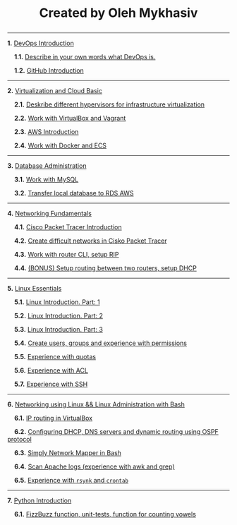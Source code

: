 # <p align="center"> __Created by Oleh Mykhasiv__ </p>

---

__1.__ <a href="https://github.com/OlegMar1/DevOps_online_Lviv_2020Q3Q4/tree/master/m1">DevOps Introduction</a>

  &nbsp;&nbsp;&nbsp;&nbsp;__1.1.__ <a href="https://github.com/OlegMar1/DevOps_online_Lviv_2020Q3Q4/blob/master/m1/task1.1/readme.md">Describe in your own words what DevOps is.</a>

  &nbsp;&nbsp;&nbsp;&nbsp;__1.2.__ <a href="https://github.com/OlegMar1/DevOps_online_Lviv_2020Q3Q4/blob/master/m1/task1.2/readme.md">GitHub Introduction</a>

---

__2.__ <a href="https://github.com/OlegMar1/DevOps_online_Lviv_2020Q3Q4/tree/master/m2">Virtualization and Cloud Basic</a>

  &nbsp;&nbsp;&nbsp;&nbsp;__2.1.__ <a href="https://github.com/OlegMar1/DevOps_online_Lviv_2020Q3Q4/blob/master/m2/task2.1/readme.md">Deskribe different hypervisors for infrastructure virtualization</a>

  &nbsp;&nbsp;&nbsp;&nbsp;__2.2.__ <a href="https://github.com/OlegMar1/DevOps_online_Lviv_2020Q3Q4/blob/master/m2/task2.2/readme.md">Work with VirtualBox and Vagrant</a>

  &nbsp;&nbsp;&nbsp;&nbsp;__2.3.__ <a href="https://github.com/OlegMar1/DevOps_online_Lviv_2020Q3Q4/blob/master/m2/task2.3/readme.md">AWS Introduction</a>

  &nbsp;&nbsp;&nbsp;&nbsp;__2.4.__ <a href="https://github.com/OlegMar1/DevOps_online_Lviv_2020Q3Q4/blob/master/m2/task2.4/readme.md">Work with Docker and ECS</a>

---

__3.__ <a href="https://github.com/OlegMar1/DevOps_online_Lviv_2020Q3Q4/tree/master/m3">Database Administration</a>

  &nbsp;&nbsp;&nbsp;&nbsp;__3.1.__ <a href="https://github.com/OlegMar1/DevOps_online_Lviv_2020Q3Q4/blob/master/m3/task3.1/readme.md">Work with MySQL</a>

  &nbsp;&nbsp;&nbsp;&nbsp;__3.2.__ <a href="https://github.com/OlegMar1/DevOps_online_Lviv_2020Q3Q4/blob/master/m3/task3.2/readme.md">Transfer local database to RDS AWS</a>

---

__4.__ <a href="https://github.com/OlegMar1/DevOps_online_Lviv_2020Q3Q4/tree/master/m4">Networking Fundamentals</a>

  &nbsp;&nbsp;&nbsp;&nbsp;__4.1.__ <a href="https://github.com/OlegMar1/DevOps_online_Lviv_2020Q3Q4/blob/master/m4/task4.1/readme.md">Cisco Packet Tracer Introduction</a>

  &nbsp;&nbsp;&nbsp;&nbsp;__4.2.__ <a href="https://github.com/OlegMar1/DevOps_online_Lviv_2020Q3Q4/blob/master/m4/task4.2/readme.md">Create difficult networks in Cisko Packet Tracer</a>

  &nbsp;&nbsp;&nbsp;&nbsp;__4.3.__ <a href="https://github.com/OlegMar1/DevOps_online_Lviv_2020Q3Q4/blob/master/m4/task4.3/readme.md">Work with router CLI, setup RIP</a>

  &nbsp;&nbsp;&nbsp;&nbsp;__4.4.__ <a href="https://github.com/OlegMar1/DevOps_online_Lviv_2020Q3Q4/blob/master/m4/task4.4/readme.md">(BONUS) Setup routing between two routers, setup DHCP</a>

---

__5.__ <a href="https://github.com/OlegMar1/DevOps_online_Lviv_2020Q3Q4/tree/master/m5">Linux Essentials</a>

  &nbsp;&nbsp;&nbsp;&nbsp;__5.1.__ <a href="https://github.com/OlegMar1/DevOps_online_Lviv_2020Q3Q4/blob/master/m5/task5.1/readme.md">Linux Introduction. Part: 1</a>

  &nbsp;&nbsp;&nbsp;&nbsp;__5.2.__ <a href="https://github.com/OlegMar1/DevOps_online_Lviv_2020Q3Q4/blob/master/m5/task5.2/readme.md">Linux Introduction. Part: 2</a>

  &nbsp;&nbsp;&nbsp;&nbsp;__5.3.__ <a href="https://github.com/OlegMar1/DevOps_online_Lviv_2020Q3Q4/blob/master/m5/task5.3/readme.md">Linux Introduction. Part: 3</a>

  &nbsp;&nbsp;&nbsp;&nbsp;__5.4.__ <a href="https://github.com/OlegMar1/DevOps_online_Lviv_2020Q3Q4/blob/master/m5/task5.4/readme.md">Create users, groups and experience with permissions</a>

  &nbsp;&nbsp;&nbsp;&nbsp;__5.5.__ <a href="https://github.com/OlegMar1/DevOps_online_Lviv_2020Q3Q4/blob/master/m5/task5.5/readme.md">Experience with quotas</a>

  &nbsp;&nbsp;&nbsp;&nbsp;__5.6.__ <a href="https://github.com/OlegMar1/DevOps_online_Lviv_2020Q3Q4/blob/master/m5/task5.6/readme.md">Experience with ACL</a>

  &nbsp;&nbsp;&nbsp;&nbsp;__5.7.__ <a href="https://github.com/OlegMar1/DevOps_online_Lviv_2020Q3Q4/blob/master/m5/task5.7/readme.md">Experience with SSH</a>

---

__6.__ <a href="https://github.com/OlegMar1/DevOps_online_Lviv_2020Q3Q4/tree/master/m6">Networking using Linux && Linux Administration with Bash</a>

  &nbsp;&nbsp;&nbsp;&nbsp;__6.1.__ <a href="https://github.com/OlegMar1/DevOps_online_Lviv_2020Q3Q4/blob/master/m6/task6.1/readme.md">IP routing in VirtualBox</a>

  &nbsp;&nbsp;&nbsp;&nbsp;__6.2.__ <a href="https://github.com/OlegMar1/DevOps_online_Lviv_2020Q3Q4/blob/master/m6/task6.2/readme.md">Configuring  DHCP, DNS servers and dynamic routing using OSPF protocol</a>

  &nbsp;&nbsp;&nbsp;&nbsp;__6.3.__ <a href="https://github.com/OlegMar1/DevOps_online_Lviv_2020Q3Q4/blob/master/m6/task6.3/readme.md">Simply Network Mapper in Bash</a>

  &nbsp;&nbsp;&nbsp;&nbsp;__6.4.__ <a href="https://github.com/OlegMar1/DevOps_online_Lviv_2020Q3Q4/blob/master/m6/task6.4/readme.md">Scan Apache logs (experience with awk and grep)</a>

  &nbsp;&nbsp;&nbsp;&nbsp;__6.5.__ <a href="https://github.com/OlegMar1/DevOps_online_Lviv_2020Q3Q4/blob/master/m6/task6.5/readme.md">Experience with `rsynk` and `crontab` </a>

---

__7.__ <a href="https://github.com/OlegMar1/DevOps_online_Lviv_2020Q3Q4/tree/master/m7">Python Introduction</a>

  &nbsp;&nbsp;&nbsp;&nbsp;__6.1.__ <a href="https://github.com/OlegMar1/DevOps_online_Lviv_2020Q3Q4/blob/master/m7/task7.1/readme.md">FizzBuzz function, unit-tests, function for counting vowels</a>
